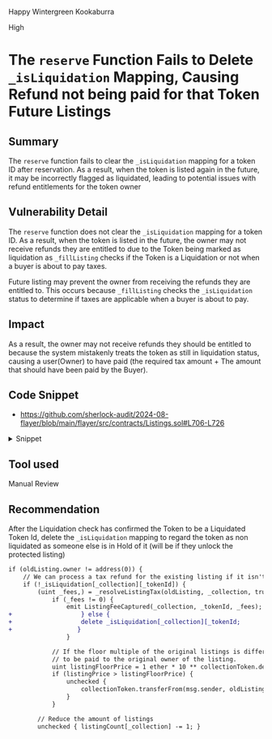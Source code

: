 Happy Wintergreen Kookaburra

High

# The `reserve` Function Fails to Delete `_isLiquidation` Mapping, Causing Refund not being paid for that Token Future Listings

## Summary
The `reserve` function fails to clear the `_isLiquidation` mapping for a token ID after reservation. As a result, when the token is listed again in the future, it may be incorrectly flagged as liquidated, leading to potential issues with refund entitlements for the token owner
## Vulnerability Detail
The `reserve` function does not clear the `_isLiquidation` mapping for a token ID. As a result, when the token is listed in the future, the owner may not receive refunds they are entitled to due to the Token being marked as liquidation as `_fillListing` checks if the Token is a Liquidation or not when a buyer is about to pay taxes.

Future listing may prevent the owner from receiving the refunds they are entitled to. This occurs because `_fillListing` checks the `_isLiquidation` status to determine if taxes are applicable when a buyer is about to pay.

## Impact
As a result, the owner may not receive refunds they should be entitled to because the system mistakenly treats the token as still in liquidation status, causing a user(Owner) to have paid (the required tax amount + The amount that should have been paid by the Buyer).

## Code Snippet
- https://github.com/sherlock-audit/2024-08-flayer/blob/main/flayer/src/contracts/Listings.sol#L706-L726

<details>
<summary>Snippet</summary>

```solidity
if (oldListing.owner != address(0)) {
    // We can process a tax refund for the existing listing if it isn't a liquidation
    if (!_isLiquidation[_collection][_tokenId]) {
        (uint _fees,) = _resolveListingTax(oldListing, _collection, true);
            if (_fees != 0) {
                emit ListingFeeCaptured(_collection, _tokenId, _fees);
                    }
                }

            // If the floor multiple of the original listings is different, then this needs
            // to be paid to the original owner of the listing.
            uint listingFloorPrice = 1 ether * 10 ** collectionToken.denomination();
            if (listingPrice > listingFloorPrice) {
                unchecked {
                    collectionToken.transferFrom(msg.sender, oldListing.owner, listingPrice - listingFloorPrice);
                }
            }

        // Reduce the amount of listings
        unchecked { listingCount[_collection] -= 1; }
}
```

</details>

## Tool used

Manual Review

## Recommendation
After the Liquidation check has confirmed the Token to be a Liquidated Token Id, delete the `_isLiquidation` mapping to regard the token as non liquidated as someone else is in Hold of it (will be if they unlock the protected listing)
```diff
if (oldListing.owner != address(0)) {
    // We can process a tax refund for the existing listing if it isn't a liquidation
    if (!_isLiquidation[_collection][_tokenId]) {
        (uint _fees,) = _resolveListingTax(oldListing, _collection, true);
            if (_fees != 0) {
                emit ListingFeeCaptured(_collection, _tokenId, _fees);
+                   } else {
+                   delete _isLiquidation[_collection][_tokenId;
+                  }
                }

            // If the floor multiple of the original listings is different, then this needs
            // to be paid to the original owner of the listing.
            uint listingFloorPrice = 1 ether * 10 ** collectionToken.denomination();
            if (listingPrice > listingFloorPrice) {
                unchecked {
                    collectionToken.transferFrom(msg.sender, oldListing.owner, listingPrice - listingFloorPrice);
                }
            }

        // Reduce the amount of listings
        unchecked { listingCount[_collection] -= 1; }
```